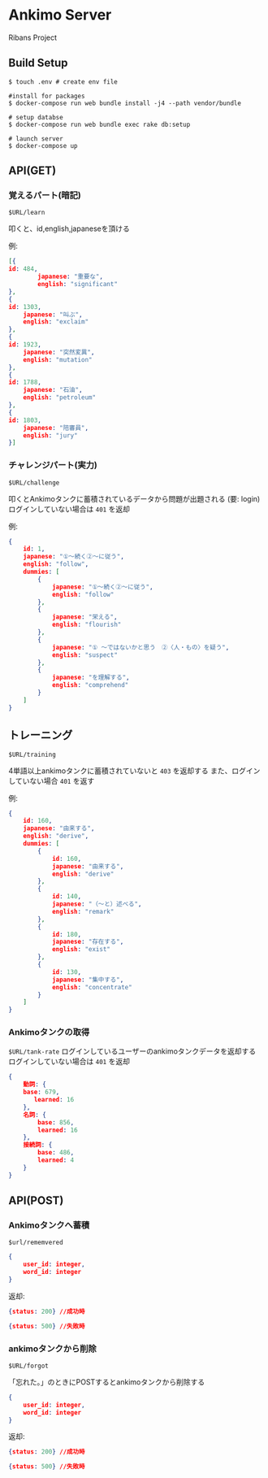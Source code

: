 # Ankimo Server
> 
Ribans Project

## Build Setup

~~~
$ touch .env # create env file

#install for packages
$ docker-compose run web bundle install -j4 --path vendor/bundle

# setup databse
$ docker-compose run web bundle exec rake db:setup

# launch server
$ docker-compose up
~~~

## API(GET)

### 覚えるパート(暗記)

`$URL/learn `

叩くと、id,english,japaneseを頂ける

例:

~~~json
[{
id: 484,
        japanese: "重要な",
        english: "significant"
},
{
id: 1303,
    japanese: "叫ぶ",
    english: "exclaim"
},
{
id: 1923,
    japanese: "突然変異",
    english: "mutation"
},
{
id: 1788,
    japanese: "石油",
    english: "petroleum"
},
{
id: 1803,
    japanese: "陪審員",
    english: "jury"
}]
~~~

### チャレンジパート(実力)

`$URL/challenge`

叩くとAnkimoタンクに蓄積されているデータから問題が出題される
(要: login) ログインしていない場合は `401` を返却

例:
~~~json
{
    id: 1,
    japanese: "①～続く②～に従う",
    english: "follow",
    dummies: [
        {
            japanese: "①～続く②～に従う",
            english: "follow"
        },
        {
            japanese: "栄える",
            english: "flourish"
        },
        {
            japanese: "① ～ではないかと思う　②〈人・もの〉を疑う",
            english: "suspect"
        },
        {
            japanese: "を理解する",
            english: "comprehend"
        }
    ]
}
~~~


## トレーニング

`$URL/training`

4単語以上ankimoタンクに蓄積されていないと `403` を返却する
また、ログインしていない場合 `401` を返す

例:

~~~json
{
    id: 160,
    japanese: "由来する",
    english: "derive",
    dummies: [
        {
            id: 160,
            japanese: "由来する",
            english: "derive"
        },
        {
            id: 140,
            japanese: "（～と）述べる",
            english: "remark"
        },
        {
            id: 180,
            japanese: "存在する",
            english: "exist"
        },
        {
            id: 130,
            japanese: "集中する",
            english: "concentrate"
        }
    ]
}
~~~

### Ankimoタンクの取得
`$URL/tank-rate`
ログインしているユーザーのankimoタンクデータを返却する
ログインしていない場合は `401` を返却

~~~json
{
    動詞: {
    base: 679,
       learned: 16
    },
    名詞: {
        base: 856,
        learned: 16
    },
    接続詞: {
        base: 486,
        learned: 4
    }
}
~~~

## API(POST)

### Ankimoタンクへ蓄積
`$url/rememvered`

~~~json
{
    user_id: integer,
    word_id: integer
}
~~~

返却:

~~~ json
{status: 200} //成功時

{status: 500} //失敗時
~~~

### ankimoタンクから削除
`$URL/forgot`

「忘れた。」のときにPOSTするとankimoタンクから削除する

~~~json
{
    user_id: integer,
    word_id: integer
}
~~~

返却:
~~~ json
{status: 200} //成功時

{status: 500} //失敗時
~~~

